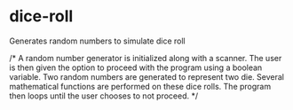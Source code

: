 # dice-roll
Generates random numbers to simulate dice roll

/* A random number generator is initialized along with a scanner.
The user is then given the option to proceed with the program using a boolean variable.
Two random numbers are generated to represent two die.
Several mathematical functions are performed on these dice rolls.
The program then loops until the user chooses to not proceed. */
